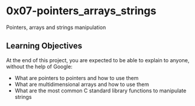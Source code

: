 # 0x07-pointers_arrays_strings
Pointers, arrays and strings manipulation

## Learning Objectives
At the end of this project, you are expected to be able to explain to anyone, without the help of Google:

* What are pointers to pointers and how to use them
* What are multidimensional arrays and how to use them
* What are the most common C standard library functions to manipulate strings

